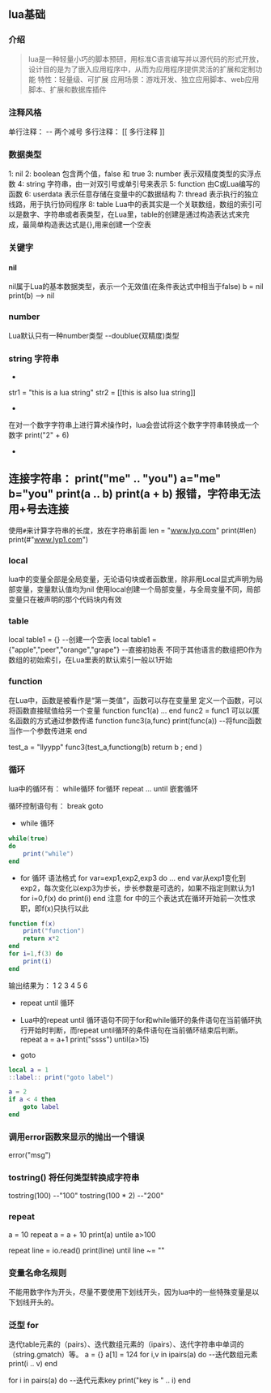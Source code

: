 ## lua基础

### 介绍

> lua是一种轻量小巧的脚本预研，用标准C语言编写并以源代码的形式开放，设计目的是为了嵌入应用程序中，从而为应用程序提供灵活的扩展和定制功能
> 特性：轻量级、可扩展
> 应用场景：游戏开发、独立应用脚本、web应用脚本、扩展和数据库插件


### 注释风格

单行注释： -- 两个减号
多行注释： [[ 多行注释 ]]


### 数据类型

1:  nil
2:  boolean   包含两个值，false 和 true
3:  number      表示双精度类型的实浮点数
4:  string      字符串，由一对双引号或单引号来表示
5:  function    由C或Lua编写的函数
6:  userdata    表示任意存储在变量中的C数据结构
7:  thread      表示执行的独立线路，用于执行协同程序
8:  table       Lua中的表其实是一个关联数组，数组的索引可以是数字、字符串或者表类型，在Lua里，table的创建是通过构造表达式来完成，最简单构造表达式是{},用来创建一个空表

### 关键字

#### nil
nil属于Lua的基本数据类型，表示一个无效值(在条件表达式中相当于false)
b = nil
print(b) --> nil


### number
Lua默认只有一种number类型 --doublue(双精度)类型


### string 字符串
- 
str1 = "this is a lua string"
str2 = [[this is also lua string]]

- 
在对一个数字字符串上进行算术操作时，lua会尝试将这个数字字符串转换成一个数字
print("2" + 6)

- 
连接字符串：
print("me" .. "you")
a="me"
b="you"
print(a .. b)
print(a + b) 报错，字符串无法用+号去连接
- 
使用`#`来计算字符串的长度，放在字符串前面
len = "www.lyp.com"
print(#len)
print(#"www.lyp1.com")

### local
lua中的变量全部是全局变量，无论语句块或者函数里，除非用Local显式声明为局部变量，变量默认值均为nil
使用local创建一个局部变量，与全局变量不同，局部变量只在被声明的那个代码块内有效

### table
local table1 = {} --创建一个空表
local table1 = {"apple","peer","orange","grape"} --直接初始表
不同于其他语言的数组把0作为数组的初始索引，在Lua里表的默认索引一般以1开始


### function
在Lua中，函数是被看作是“第一类值”，函数可以存在变量里
定义一个函数，可以将函数直接赋值给另一个变量
function func1(a)
    ...
end
func2 = func1 
可以以匿名函数的方式通过参数传递
function func3(a,func)
    print(func(a))  --将func函数当作一个参数传进来
end

test_a = "llyypp"
func3(test_a,functiong(b)
    return b ;
end
    )


### 循环
lua中的循环有：
while循环 
for循环 
repeat ... until 
嵌套循环 

循环控制语句有： 
break 
goto 

- while 循环 
```lua
while(true)
do
    print("while")
end
```

- for 循环
语法格式
for var=exp1,exp2,exp3 do
    ...
end
var从exp1变化到exp2，每次变化以exp3为步长，步长参数是可选的，如果不指定则默认为1
for i=0,f(x) do
    print(i)
end
注意 for 中的三个表达式在循环开始前一次性求职，即f(x)只执行以此
```lua
function f(x)
    print("function")
    return x*2
end
for i=1,f(3) do
    print(i)
end
```
输出结果为：
1
2
3
4
5
6



- repeat until 循环
- Lua中的repeat until 循环语句不同于for和while循环的条件语句在当前循环执行开始时判断，而repeat until循环的条件语句在当前循环结束后判断。
repeat
    a = a+1
    print("ssss")
until(a>15)


- goto 
```lua
local a = 1
::label:: print("goto label")

a = 2
if a < 4 then
    goto label
end

```


### 调用error函数来显示的抛出一个错误
error("msg")


### tostring() 将任何类型转换成字符串
tostring(100)  --"100"
tostring(100 * 2)  --"200"


### repeat
a = 10
repeat
    a = a + 10
    print(a)
untile a>100

repeat
    line = io.read()
    print(line)
until line ~= ""



### 变量名命名规则
不能用数字作为开头，尽量不要使用下划线开头，因为lua中的一些特殊变量是以下划线开头的。


### 泛型 for 
迭代table元素的（pairs）、迭代数组元素的（ipairs）、迭代字符串中单词的（string.gmatch）等。
a = {}
a[1] = 124
for i,v in ipairs(a) do   --迭代数组元素
    print(i .. v)
end

for i in pairs(a) do  --迭代元素key
    print("key is " .. i)
end